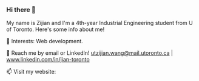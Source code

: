 ### Hi there 👋

My name is Zijian and I'm a 4th-year Industrial Engineering student from U of Toronto. Here's some info about me!

<!--
🔭 Current project:
Financial stocks DD analysis and classification (r/WallStreetBets) (ReactJS + Python/Django + PySpark + scitkit-learn).
-->
🌱 Interests:
Web development.

💬 Reach me by email or LinkedIn! utzijian.wang@mail.utoronto.ca | www.linkedin.com/in/jian-toronto

📫 Visit my website: 

<!--
**zijianKING/zijianKING** is a ✨ _special_ ✨ repository because its `README.md` (this file) appears on your GitHub profile.

⚡ Work experience:

Incoming Software Engineer intern at Facebook/Meta [New York. Summer 2022]
Incoming Software Engineer intern at Coinbase [Remote. Winter 2022]
Software Engineer intern at Cisco Systems - Front-end development in an Angular monorepo. [San Jose, California. Summer 2021]
Software Developer intern at Genetec - Full stack development on Azure in microservices. [Montreal, Quebec. Spring 2021]
Teaching Assistant at Concordia University for the course Object-Oriented Programming II (Java). [Montreal, Quebec. Spring 2021]

Here are some ideas to get you started:

- 🔭 I’m currently working on ...
- 🌱 I’m currently learning ...
- 👯 I’m looking to collaborate on ...
- 🤔 I’m looking for help with ...
- 💬 Ask me about ...
- 📫 How to reach me: ...
- 😄 Pronouns: ...
- ⚡ Fun fact: ...
-->
